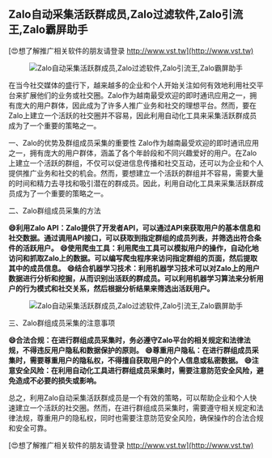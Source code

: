 ## **Zalo自动采集活跃群成员,Zalo过滤软件,Zalo引流王,Zalo霸屏助手**

[😍想了解推广相关软件的朋友请登录 http://www.vst.tw](http://www.vst.tw)

 <center><img src="https://vst.tw/MP4/tuiguang/png/8.png" alt="Zalo自动采集活跃群成员,Zalo过滤软件,Zalo引流王,Zalo霸屏助手"></center>

在当今社交媒体的盛行下，越来越多的企业和个人开始关注如何有效地利用社交平台来扩展他们的业务或社交圈。Zalo作为越南最受欢迎的即时通讯应用之一，拥有庞大的用户群体，因此成为了许多人推广业务和社交的理想平台。然而，要在Zalo上建立一个活跃的社交圈并不容易，因此利用自动化工具来采集活跃群成员成为了一个重要的策略之一。

一、Zalo的优势及群组成员采集的重要性
Zalo作为越南最受欢迎的即时通讯应用之一，拥有庞大的用户群体，涵盖了各个年龄段和不同兴趣爱好的用户。在Zalo上建立一个活跃的群组，不仅可以促进信息传播和社交互动，还可以为企业和个人提供推广业务和社交的机会。然而，要想建立一个活跃的群组并不容易，需要大量的时间和精力去寻找和吸引潜在的群成员。因此，利用自动化工具来采集活跃群成员成为了一个重要的策略之一。

二、Zalo群组成员采集的方法

**😄利用Zalo API：Zalo提供了开发者API，可以通过API来获取用户的基本信息和社交数据。通过调用API接口，可以获取到指定群组的成员列表，并筛选出符合条件的活跃用户。**
**😄使用爬虫工具：利用爬虫工具可以模拟用户的操作，自动化地访问和抓取Zalo上的数据。可以编写爬虫程序来访问指定群组的页面，然后提取其中的成员信息。**
**😄结合机器学习技术：利用机器学习技术可以对Zalo上的用户数据进行分析和挖掘，从而识别出活跃的群成员。可以利用机器学习算法来分析用户的行为模式和社交关系，然后根据分析结果来筛选出活跃用户。**

 <center><img src="https://vst.tw/MP4/tuiguang/png/1.png" alt="Zalo自动采集活跃群成员,Zalo过滤软件,Zalo引流王,Zalo霸屏助手"></center>

三、Zalo群组成员采集的注意事项

**😄合法合规：在进行群组成员采集时，务必遵守Zalo平台的相关规定和法律法规，不得违反用户隐私和数据保护的原则。**
**😄尊重用户隐私：在进行群组成员采集时，需要尊重用户的隐私权，不得擅自获取用户的个人信息或私密数据。**
**😄注意安全风险：在利用自动化工具进行群组成员采集时，需要注意防范安全风险，避免造成不必要的损失或影响。**

总之，利用Zalo自动采集活跃群成员是一个有效的策略，可以帮助企业和个人快速建立一个活跃的社交圈。然而，在进行群组成员采集时，需要遵守相关规定和法律法规，尊重用户的隐私权，同时也需要注意防范安全风险，确保操作的合法合规和安全可靠。

[😍想了解推广相关软件的朋友请登录 http://www.vst.tw](http://www.vst.tw)




